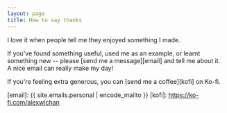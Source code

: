 ```yaml
---
layout: page
title: How to say thanks
---
```


I love it when people tell me they enjoyed something I made.

If you've found something useful, used me as an example, or learnt something new -- please [send me a message][email] and tell me about it.
A nice email can really make my day!

If you're feeling extra generous, you can [send me a coffee][kofi] on Ko-fi.

[email]: {{ site.emails.personal | encode_mailto }}
[kofi]: https://ko-fi.com/alexwlchan
